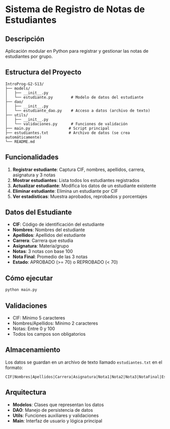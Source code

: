 # Sistema de Registro de Notas de Estudiantes

## Descripción
Aplicación modular en Python para registrar y gestionar las notas de estudiantes por grupo.

## Estructura del Proyecto
```
IntroProg-G2-S13/
├── models/
│   ├── __init__.py
│   └── estudiante.py        # Modelo de datos del estudiante
├── dao/
│   ├── __init__.py
│   └── estudiante_dao.py    # Acceso a datos (archivo de texto)
├── utils/
│   ├── __init__.py
│   └── validaciones.py      # Funciones de validación
├── main.py                 # Script principal
├── estudiantes.txt         # Archivo de datos (se crea automáticamente)
└── README.md
```

## Funcionalidades
1. **Registrar estudiante**: Captura CIF, nombres, apellidos, carrera, asignatura y 3 notas
2. **Mostrar estudiantes**: Lista todos los estudiantes registrados
3. **Actualizar estudiante**: Modifica los datos de un estudiante existente
4. **Eliminar estudiante**: Elimina un estudiante por CIF
5. **Ver estadísticas**: Muestra aprobados, reprobados y porcentajes

## Datos del Estudiante
- **CIF**: Código de identificación del estudiante
- **Nombres**: Nombres del estudiante
- **Apellidos**: Apellidos del estudiante
- **Carrera**: Carrera que estudia
- **Asignatura**: Materia/grupo
- **Notas**: 3 notas con base 100
- **Nota Final**: Promedio de las 3 notas
- **Estado**: APROBADO (>= 70) o REPROBADO (< 70)

## Cómo ejecutar
```bash
python main.py
```

## Validaciones
- CIF: Mínimo 5 caracteres
- Nombres/Apellidos: Mínimo 2 caracteres
- Notas: Entre 0 y 100
- Todos los campos son obligatorios

## Almacenamiento
Los datos se guardan en un archivo de texto llamado `estudiantes.txt` en el formato:
```
CIF|Nombres|Apellidos|Carrera|Asignatura|Nota1|Nota2|Nota3|NotaFinal|Estado
```

## Arquitectura
- **Modelos**: Clases que representan los datos
- **DAO**: Manejo de persistencia de datos
- **Utils**: Funciones auxiliares y validaciones
- **Main**: Interfaz de usuario y lógica principal

